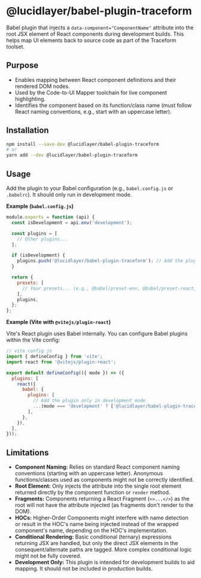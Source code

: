 # @lucidlayer/babel-plugin-traceform

Babel plugin that injects a `data-component="ComponentName"` attribute into the root JSX element of React components during development builds. This helps map UI elements back to source code as part of the Traceform toolset.

## Purpose

- Enables mapping between React component definitions and their rendered DOM nodes.
- Used by the Code-to-UI Mapper toolchain for live component highlighting.
- Identifies the component based on its function/class name (must follow React naming conventions, e.g., start with an uppercase letter).

## Installation

```bash
npm install --save-dev @lucidlayer/babel-plugin-traceform
# or
yarn add --dev @lucidlayer/babel-plugin-traceform
```

## Usage

Add the plugin to your Babel configuration (e.g., `babel.config.js` or `.babelrc`). It should only run in development mode.

**Example (`babel.config.js`)**

```javascript
module.exports = function (api) {
  const isDevelopment = api.env('development');

  const plugins = [
    // Other plugins...
  ];

  if (isDevelopment) {
    plugins.push('@lucidlayer/babel-plugin-traceform'); // Add the plugin for development
  }

  return {
    presets: [
      // Your presets... (e.g., @babel/preset-env, @babel/preset-react, @babel/preset-typescript)
    ],
    plugins,
  };
};
```

**Example (Vite with `@vitejs/plugin-react`)**

Vite's React plugin uses Babel internally. You can configure Babel plugins within the Vite config:

```javascript
// vite.config.js
import { defineConfig } from 'vite';
import react from '@vitejs/plugin-react';

export default defineConfig(({ mode }) => ({
  plugins: [
    react({
      babel: {
        plugins: [
          // Add the plugin only in development mode
          ...(mode === 'development' ? ['@lucidlayer/babel-plugin-traceform'] : []),
        ],
      },
    }),
  ],
}));
```

## Limitations

- **Component Naming:** Relies on standard React component naming conventions (starting with an uppercase letter). Anonymous functions/classes used as components might not be correctly identified.
- **Root Element:** Only injects the attribute into the single root element returned directly by the component function or `render` method.
- **Fragments:** Components returning a React Fragment (`<>...</>`) as the root will not have the attribute injected (as fragments don't render to the DOM).
- **HOCs:** Higher-Order Components might interfere with name detection or result in the HOC's name being injected instead of the wrapped component's name, depending on the HOC's implementation.
- **Conditional Rendering:** Basic conditional (ternary) expressions returning JSX are handled, but only the direct JSX elements in the consequent/alternate paths are tagged. More complex conditional logic might not be fully covered.
- **Development Only:** This plugin is intended for development builds to aid mapping. It should not be included in production builds.
